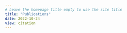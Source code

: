 ```yaml
---
# Leave the homepage title empty to use the site title
title: "Publications"
date: 2022-10-24
view: citation
---
```

